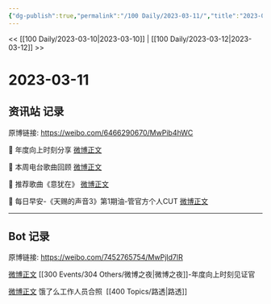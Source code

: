 ```yaml
---
{"dg-publish":true,"permalink":"/100 Daily/2023-03-11/","title":"2023-03-11","created":"2023-03-12T19:31:49.756+08:00","updated":"2023-03-12T19:33:13.167+08:00"}
---
```



<< [[100 Daily/2023-03-10\|2023-03-10]] | [[100 Daily/2023-03-12\|2023-03-12]] >>

# 2023-03-11

## 资讯站 记录

原博链接: https://weibo.com/6466290670/MwPib4hWC

💫 年度向上时刻分享 [微博正文](https://weibo.com/6466290670/4878107272809733)

💫 本周电台歌曲回顾 [微博正文](https://weibo.com/6466290670/4878083725723766)

💫 推荐歌曲《意犹在》 [微博正文](https://weibo.com/6466290670/4878051948890216)

💫 每日早安-《天赐的声音3》第1期油-管官方个人CUT [微博正文](https://weibo.com/6466290670/4878010685066026)

---
## Bot 记录

原博链接: https://weibo.com/7452765754/MwPjId7lR

[微博正文](https://weibo.com/detail/4878082671906432) [[300 Events/304 Others/微博之夜\|微博之夜]]-年度向上时刻见证官

[微博正文](https://weibo.com/detail/4878086934631091) 饿了么工作人员合照 ​​​ [[400 Topics/路透\|路透]]
